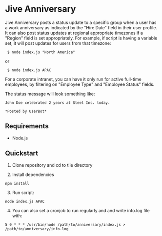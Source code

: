# Jive Anniversary

Jive Anniversary posts a status update to a specific group when a user has a work anniversary as indicated by the "Hire Date" field in their user profile. It can also post status updates at regional appropriate timezones if a "Region" field is set appropriately.
For example, if script is having a variable set, it will post updates for users from that timezone:
```
 $ node index.js "North America"
```
or
```
 $ node index.js APAC
```

For a corporate intranet, you can have it only run for active full-time employees, by filtering on "Employee Type" and "Employee Status" fields.

The status message will look something like:
````
John Doe celebrated 2 years at Steel Inc. today.
 
*Posted by UserBot​*
````
## Requirements
- Node.js

## Quickstart

1. Clone repository and cd to tile directory

2. Install dependencies
 ```
 npm install
 ```

3. Run script:
 ```
 node index.js APAC
 ```

4. You can also set a cronjob to run regularly and and write info.log file with:
```
5 0 * * * /usr/bin/node /path/to/anniversary/index.js > /path/to/anniversary/info.log
```
